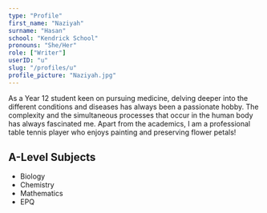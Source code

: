 ```yaml
---
type: "Profile"
first_name: "Naziyah"
surname: "Hasan"
school: "Kendrick School"
pronouns: "She/Her"
role: ["Writer"]
userID: "u"
slug: "/profiles/u"
profile_picture: "Naziyah.jpg"
---
```


As a Year 12 student keen on pursuing medicine, delving deeper into the different conditions and diseases has always been a passionate hobby. The complexity and the simultaneous processes that occur in the human body has always fascinated me. Apart from the academics, I am a professional table tennis player who enjoys painting and preserving flower petals!

## A-Level Subjects

- Biology
- Chemistry
- Mathematics
- EPQ